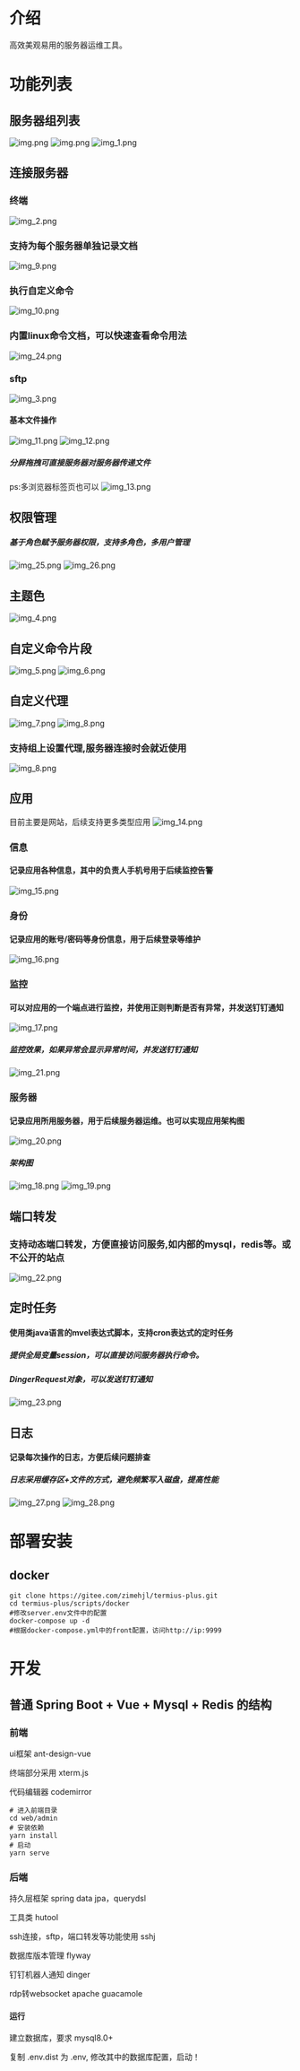# 介绍
高效美观易用的服务器运维工具。

# 功能列表
## 服务器组列表
![img.png](docs/img.png)
![img.png](docs/img0.png)
![img_1.png](docs/img_1.png)

## 连接服务器
### 终端
![img_2.png](docs/img_2.png)
### 支持为每个服务器单独记录文档
![img_9.png](docs/img_9.png)
### 执行自定义命令
![img_10.png](docs/img_10.png)
### 内置linux命令文档，可以快速查看命令用法
![img_24.png](docs/img_24.png)
### sftp
![img_3.png](docs/img_3.png) 
#### 基本文件操作
![img_11.png](docs/img_11.png)
![img_12.png](docs/img_12.png)
##### 分屏拖拽可直接服务器对服务器传递文件
ps:多浏览器标签页也可以
![img_13.png](docs/img_13.png)

## 权限管理
##### 基于角色赋予服务器权限，支持多角色，多用户管理
![img_25.png](docs/img_25.png)
![img_26.png](docs/img_26.png)

## 主题色
![img_4.png](docs/img_4.png)

## 自定义命令片段
![img_5.png](docs/img_5.png)
![img_6.png](docs/img_6.png)


## 自定义代理
![img_7.png](docs/img_7.png)
![img_8.png](docs/img_8.png)
### 支持组上设置代理,服务器连接时会就近使用
![img_8.png](docs/img_92.png)

## 应用
目前主要是网站，后续支持更多类型应用
![img_14.png](docs/img_14.png)
### 信息
#### 记录应用各种信息，其中的负责人手机号用于后续监控告警
![img_15.png](docs/img_15.png)
### 身份
#### 记录应用的账号/密码等身份信息，用于后续登录等维护
![img_16.png](docs/img_16.png)
### 监控
#### 可以对应用的一个端点进行监控，并使用正则判断是否有异常，并发送钉钉通知
![img_17.png](docs/img_17.png)
##### 监控效果，如果异常会显示异常时间，并发送钉钉通知
![img_21.png](docs/img_21.png)
### 服务器
#### 记录应用所用服务器，用于后续服务器运维。也可以实现应用架构图
![img_20.png](docs/img_20.png)
##### 架构图
![img_18.png](docs/img_18.png)
![img_19.png](docs/img_19.png)

## 端口转发
### 支持动态端口转发，方便直接访问服务,如内部的mysql，redis等。或不公开的站点
![img_22.png](docs/img_22.png)

## 定时任务
#### 使用类java语言的mvel表达式脚本，支持cron表达式的定时任务
##### 提供全局变量session，可以直接访问服务器执行命令。
##### DingerRequest对象，可以发送钉钉通知
![img_23.png](docs/img_23.png)

## 日志
#### 记录每次操作的日志，方便后续问题排查
##### 日志采用缓存区+文件的方式，避免频繁写入磁盘，提高性能
![img_27.png](docs/img_27.png)
![img_28.png](docs/img_28.png)

# 部署安装
## docker

```shell
git clone https://gitee.com/zimehjl/termius-plus.git
cd termius-plus/scripts/docker
#修改server.env文件中的配置
docker-compose up -d
#根据docker-compose.yml中的front配置，访问http://ip:9999
```

# 开发
## 普通 Spring Boot + Vue + Mysql + Redis 的结构

### 前端
ui框架 ant-design-vue

终端部分采用 xterm.js

代码编辑器 codemirror

``` shell
# 进入前端目录
cd web/admin 
# 安装依赖
yarn install
# 启动
yarn serve
```

### 后端
持久层框架 spring data jpa，querydsl

工具类 hutool

ssh连接，sftp，端口转发等功能使用 sshj

数据库版本管理 flyway

钉钉机器人通知 dinger

rdp转websocket apache guacamole

#### 运行
建立数据库，要求 mysql8.0+

复制 .env.dist 为 .env, 修改其中的数据库配置，启动！

